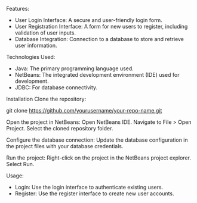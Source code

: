 Features:
- User Login Interface: A secure and user-friendly login form.
- User Registration Interface: A form for new users to register, including validation of user inputs.
- Database Integration: Connection to a database to store and retrieve user information.

Technologies Used:
- Java: The primary programming language used.
- NetBeans: The integrated development environment (IDE) used for development.
- JDBC: For database connectivity.

Installation
Clone the repository:

git clone https://github.com/yourusername/your-repo-name.git

Open the project in NetBeans:
Open NetBeans IDE.
Navigate to File > Open Project.
Select the cloned repository folder.

Configure the database connection:
Update the database configuration in the project files with your database credentials.

Run the project:
Right-click on the project in the NetBeans project explorer.
Select Run.

Usage:
- Login: Use the login interface to authenticate existing users.
- Register: Use the register interface to create new user accounts.

